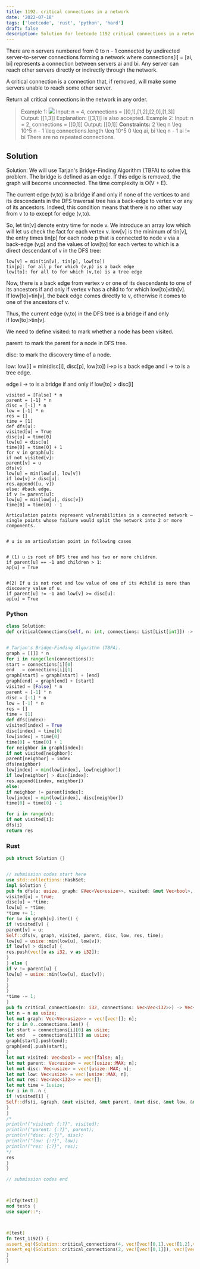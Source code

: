 ```yaml
---
title: 1192. critical connections in a network
date: '2022-07-18'
tags: ['leetcode', 'rust', 'python', 'hard']
draft: false
description: Solution for leetcode 1192 critical connections in a network
---
```




There are n servers numbered from 0 to n - 1 connected by undirected server-to-server connections forming a network where connections[i] <TeX>=</TeX> [ai, bi] represents a connection between servers ai and bi. Any server can reach other servers directly or indirectly through the network.

A critical connection is a connection that, if removed, will make some servers unable to reach some other server.

Return all critical connections in the network in any order.



>   Example 1:
>   ![](https://assets.leetcode.com/uploads/2019/09/03/1537_ex1_2.png)
>   Input: n <TeX>=</TeX> 4, connections <TeX>=</TeX> [[0,1],[1,2],[2,0],[1,3]]
>   Output: [[1,3]]
>   Explanation: [[3,1]] is also accepted.
>   Example 2:
>   Input: n <TeX>=</TeX> 2, connections <TeX>=</TeX> [[0,1]]
>   Output: [[0,1]]
**Constraints:**
>   	2 <TeX>\leq</TeX> n <TeX>\leq</TeX> 10^5
>   	n - 1 <TeX>\leq</TeX> connections.length <TeX>\leq</TeX> 10^5
>   	0 <TeX>\leq</TeX> ai, bi <TeX>\leq</TeX> n - 1
>   	ai !<TeX>=</TeX> bi
>   	There are no repeated connections.


## Solution
Solution: We will use Tarjan's Bridge-Finding Algorithm (TBFA) to solve this problem. The bridge is defined as an edge. If this edge is removed, the graph will become unconnected. The time complexity is O(V + E).

The current edge (v,to) is a bridge if and only if none of the vertices to and its descendants in the DFS traversal tree has a back-edge to vertex v or any of its ancestors. Indeed, this condition means that there is no other way from v to to except for edge (v,to).

So, let tin[v] denote entry time for node v. We introduce an array low which will let us check the fact for each vertex v. low[v] is the minimum of tin[v], the entry times tin[p] for each node p that is connected to node v via a back-edge (v,p) and the values of low[to] for each vertex to which is a direct descendant of v in the DFS tree:

```
low[v] = min(tin[v], tin[p], low[to])
tin[p]: for all p for which (v,p) is a back edge
low[to]: for all to for which (v,to) is a tree edge
```
Now, there is a back edge from vertex v or one of its descendants to one of its ancestors if and only if vertex v has a child to for which low[to]≤tin[v]. If low[to]=tin[v], the back edge comes directly to v, otherwise it comes to one of the ancestors of v.

Thus, the current edge (v,to) in the DFS tree is a bridge if and only if low[to]>tin[v].

We need to define
visited: to mark whether a node has been visited.

parent: to mark the parent for a node in DFS tree.

disc: to mark the discovery time of a node.

low: low[i] = min(disc[i], disc[p], low[to]) i->p is a back edge and i -> to is a tree edge.

edge i -> to is a bridge if and only if low[to] > disc[i]

```
visited = [False] * n
parent = [-1] * n
disc = [-1] * n
low = [-1] * n
res = []
time = [1]
def dfs(u):
visited[u] = True
disc[u] = time[0]
low[u] = disc[u]
time[0] = time[0] + 1
for v in graph[u]:
if not visited[v]:
parent[v] = u
dfs(v)
low[u] = min(low[u], low[v])
if low[v] > disc[u]:
res.append([u, v])
else: #back edge.
if v != parent[u]:
low[u] = min(low[u], disc[v])
time[0] = time[0] - 1
```

```
Articulation points represent vulnerabilities in a connected network – single points whose failure would split the network into 2 or more components.


# u is an articulation point in following cases


# (1) u is root of DFS tree and has two or more children.
if parent[u] == -1 and children > 1:
ap[u] = True


#(2) If u is not root and low value of one of its #child is more than discovery value of u.
if parent[u] != -1 and low[v] >= disc[u]:
ap[u] = True
```


### Python
```python
class Solution:
def criticalConnections(self, n: int, connections: List[List[int]]) -> List[List[int]]:


# Tarjan's Bridge-Finding Algorithm (TBFA).
graph = [[]] * n
for i in range(len(connections)):
start = connections[i][0]
end   = connections[i][1]
graph[start] = graph[start] + [end]
graph[end] = graph[end] + [start]
visited = [False] * n
parent = [-1] * n
disc = [-1] * n
low = [-1] * n
res = []
time = [1]
def dfs(index):
visited[index] = True
disc[index] = time[0]
low[index] = time[0]
time[0] = time[0] + 1
for neighbor in graph[index]:
if not visited[neighbor]:
parent[neighbor] = index
dfs(neighbor)
low[index] = min(low[index], low[neighbor])
if low[neighbor] > disc[index]:
res.append([index, neighbor])
else:
if neighbor != parent[index]:
low[index] = min(low[index], disc[neighbor])
time[0] = time[0] - 1

for i in range(n):
if not visited[i]:
dfs(i)
return res
```


### Rust
```rust
pub struct Solution {}


// submission codes start here
use std::collections::HashSet;
impl Solution {
pub fn dfs(u: usize, graph: &Vec<Vec<usize>>, visited: &mut Vec<bool>, parent: &mut Vec<usize>, disc: &mut Vec<usize>, low: &mut Vec<usize>, res: &mut Vec<Vec<i32>>, time: &mut usize) {
visited[u] = true;
disc[u] = *time;
low[u] = *time;
*time += 1;
for &v in graph[u].iter() {
if !visited[v] {
parent[v] = u;
Self::dfs(v, graph, visited, parent, disc, low, res, time);
low[u] = usize::min(low[u], low[v]);
if low[v] > disc[u] {
res.push(vec![u as i32, v as i32]);
}
} else {
if v != parent[u] {
low[u] = usize::min(low[u], disc[v]);
}
}
}
*time -= 1;
}
pub fn critical_connections(n: i32, connections: Vec<Vec<i32>>) -> Vec<Vec<i32>> {
let n = n as usize;
let mut graph: Vec<Vec<usize>> = vec![vec![]; n];
for i in 0..connections.len() {
let start = connections[i][0] as usize;
let end   = connections[i][1] as usize;
graph[start].push(end);
graph[end].push(start);
}
let mut visited: Vec<bool> = vec![false; n];
let mut parent: Vec<usize> = vec![usize::MAX; n];
let mut disc: Vec<usize> = vec![usize::MAX; n];
let mut low: Vec<usize> = vec![usize::MAX; n];
let mut res: Vec<Vec<i32>> = vec![];
let mut time = 1usize;
for i in 0..n {
if !visited[i] {
Self::dfs(i, &graph, &mut visited, &mut parent, &mut disc, &mut low, &mut res, &mut time);
}
}
/*
println!("visited: {:?}", visited);
println!("parent: {:?}", parent);
println!("disc: {:?}", disc);
println!("low: {:?}", low);
println!("res: {:?}", res);
*/
res
}
}

// submission codes end



#[cfg(test)]
mod tests {
use super::*;



#[test]
fn test_1192() {
assert_eq!(Solution::critical_connections(4, vec![vec![0,1],vec![1,2],vec![2,0],vec![1,3]]), vec![vec![1,3]]);
assert_eq!(Solution::critical_connections(2, vec![vec![0,1]]), vec![vec![0,1]]);
}
}

```
